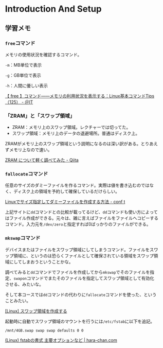 # Introduction And Setup

## 学習メモ

### `free`コマンド

メモリの使用状況を確認するコマンド。

`-m`：MB単位で表示

`-g`：GB単位で表示

`-h`：人間に優しい表示

[【 free 】コマンド――メモリの利用状況を表示する：Linux基本コマンドTips（125） - ＠IT](https://www.atmarkit.co.jp/ait/articles/1707/07/news014.html)

### 「ZRAM」と「スワップ領域」

* ZRAM：メモリ上のスワップ領域。レクチャーでは切ってた。
* スワップ領域：メモリ上のデータの退避場所。普通はディスク上。

ZRAMがメモリ上のスワップ領域という説明になるのは深い訳がある。とりあえずメモリ上なので速い。

[ZRAM について軽く調べてみた - Qiita](https://qiita.com/shimauma_Zzzzz/items/e3d686f0239a2878c965)

### `fallocate`コマンド

任意のサイズのダミーファイルを作るコマンド。実際は値を書き込むのではなく、ディスク上の領域を予約して確保しているだけらしい。

[Linuxでサイズ指定してダミーファイルを作成する方法 - conf t](https://monaski.hatenablog.com/entry/2016/02/21/225849)

上記サイトに`dd`コマンドとの比較が載ってるけど、`dd`コマンドも使い方によってはファイル作成ができる。元々は、雑に言えばファイルをファイルへコピーするコマンド。入力元を`/dev/zero`と指定すれば0ばっかりのファイルができる。

### `mkswap`コマンド

デバイスまたはファイルをスワップ領域にしてしまうコマンド。ファイルをスワップ領域に、というのは恐らくファイルとして確保されている領域をスワップ領域にしてしまおうということかな。

調べてみると`dd`コマンドでファイルを作成してから`mkswap`でそのファイルを指定、`swapon`コマンドでまたそのファイルを指定してスワップ領域として有効化させる、みたいな。

そして本コースでは`dd`コマンドの代わりに`fallocate`コマンドを使った、ということみたい。

[[Linux] スワップ領域を作成する](https://blog.katsubemakito.net/linux/make-swap)

起動時に自動でスワップ領域のマウントを行うには`/etc/fstab`に以下を追記。

~~~
/mnt/4GB.swap swap swap defaults 0 0
~~~

[(Linux) fstabの書式 主要オプションなど | hara-chan.com](https://hara-chan.com/it/infrastructure/fstab/)

